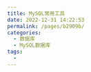 ```yaml
---
title: MySQL常用工具
date: 2022-12-31 14:22:53
permalink: /pages/b2909b/
categories:
  - 数据库
  - MySQL数据库
tags:
  - 
---
```

